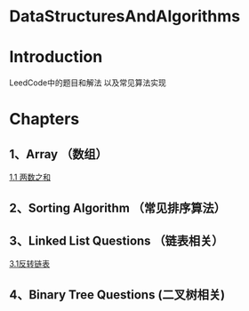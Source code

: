 # DataStructuresAndAlgorithms

# Introduction

LeedCode中的题目和解法 以及常见算法实现

# Chapters

## 1、Array （数组）
[1.1 两数之和](https://github.com/liuniuliuniu/LLDataStructuresAndAlgorithms/blob/master/%5B1%5DArray/1%E3%80%81%E4%B8%A4%E6%95%B0%E4%B9%8B%E5%92%8C/README.md)

## 2、Sorting Algorithm （常见排序算法）

##  3、Linked List Questions （链表相关）
[3.1反转链表](https://github.com/liuniuliuniu/LLDataStructuresAndAlgorithms/blob/master/%5B3%5DLinked%20List%20Questions/3.1%E7%BF%BB%E8%BD%AC%E9%93%BE%E8%A1%A8.md)

##  4、Binary Tree Questions (二叉树相关)